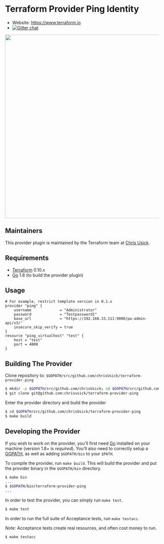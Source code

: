 Terraform Provider Ping Identity
==================

- Website: https://www.terraform.io
- [![Gitter chat](https://badges.gitter.im/hashicorp-terraform/Lobby.png)](https://gitter.im/hashicorp-terraform/Lobby)

<img src="https://cdn.rawgit.com/hashicorp/terraform-website/master/content/source/assets/images/logo-hashicorp.svg" width="600px">

Maintainers
-----------

This provider plugin is maintained by the Terraform team at [Chris Usick](https://www.github.com/chrisUsick).

Requirements
------------

-	[Terraform](https://www.terraform.io/downloads.html) 0.10.x
-	[Go](https://golang.org/doc/install) 1.8 (to build the provider plugin)

Usage
---------------------

```
# For example, restrict template version in 0.1.x
provider "ping" {
    username             = "Administrator"
    password             = "Testpassword1"
    base_url             = "https://192.168.33.111:9000/pa-admin-api/v3/"
    insecure_skip_verify = true
}
resource "ping_virtualhost" "test" {
    host = "test"
    port = 4000
}
```

Building The Provider
---------------------

Clone repository to: `$GOPATH/src/github.com/chrisUsick/terraform-provider-ping`

```sh
$ mkdir -p $GOPATH/src/github.com/chrisUsick; cd $GOPATH/src/github.com/chrisUsick
$ git clone git@github.com:chrisusick/terraform-provider-ping
```

Enter the provider directory and build the provider

```sh
$ cd $GOPATH/src/github.com/chrisUsick/terraform-provider-ping
$ make build
```

Developing the Provider
---------------------------

If you wish to work on the provider, you'll first need [Go](http://www.golang.org) installed on your machine (version 1.8+ is *required*). You'll also need to correctly setup a [GOPATH](http://golang.org/doc/code.html#GOPATH), as well as adding `$GOPATH/bin` to your `$PATH`.

To compile the provider, run `make build`. This will build the provider and put the provider binary in the `$GOPATH/bin` directory.

```sh
$ make bin
...
$ $GOPATH/bin/terraform-provider-ping
...
```

In order to test the provider, you can simply run `make test`.

```sh
$ make test
```

In order to run the full suite of Acceptance tests, run `make testacc`.

*Note:* Acceptance tests create real resources, and often cost money to run.

```sh
$ make testacc
```
